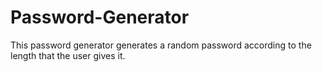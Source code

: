 # Password-Generator
This password generator generates a random password according to the length that the user gives it.
